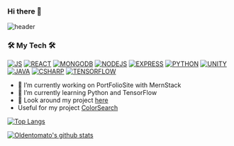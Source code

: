### Hi there 👋   


![header](https://capsule-render.vercel.app/api?type=waving&text=OLDENTOMATO&height=300&fontSize=70&color=gradient&section=header&animation=fadeIn&fontColor=fffafa)
### 🛠️ My Tech 🛠️  
[![JS](https://img.shields.io/badge/JavaScript-F7DF1E?style=flat-square&logo=JavaScript&logoColor=black)](github.com/Oldentomato/TODO-List)
[![REACT](https://img.shields.io/badge/React-61DAFB?style=flat-square&logo=React&logoColor=black)](github.com/Oldentomato/TODO-List)
[![MONGODB](https://img.shields.io/badge/MongoDB-47A248?style=flat-square&logo=MongoDB&logoColor=black)](github.com/Oldentomato/TODO-List)
[![NODEJS](https://img.shields.io/badge/NodeJS-339933?style=flat-square&logo=Node.js&logoColor=black)](github.com/Oldentomato/TODO-List)
[![EXPRESS](https://img.shields.io/badge/Express-000000?style=flat-square&logo=Express&logoColor=white)](github.com/Oldentomato/TODO-List)
[![PYTHON](https://img.shields.io/badge/Python-3776AB?style=flat-square&logo=Python&logoColor=black)](github.com/Oldentomato/TODO-List)
[![UNITY](https://img.shields.io/badge/Unity-000000?style=flat-square&logo=Unity&logoColor=white)](github.com/Oldentomato/TODO-List)
[![JAVA](https://img.shields.io/badge/Java-007396?style=flat-square&logo=Java&logoColor=black)](github.com/Oldentomato/TODO-List)
[![CSHARP](https://img.shields.io/badge/CSharp-239128?style=flat-square&logo=CSharp&logoColor=black)](github.com/Oldentomato/TODO-List)
[![TENSORFLOW](https://img.shields.io/badge/Tensorflow-FF6F00?style=flat-square&logo=Tensorflow&logoColor=black)](github.com/Oldentomato/TODO-List)


- 🔭 I’m currently working on PortFolioSite with MernStack
- 🌱 I’m currently learning Python and TensorFlow
- 💬 Look around my project [here](http://polaroid.kro.kr)
- Useful for my project [ColorSearch](https://oldentomato.github.io/ColorSearch/)  

[![Top Langs](https://github-readme-stats.vercel.app/api/top-langs/?username=Oldentomato&layout=compact)](https://github.com/Oldentomato/github-readme-stats)


[![Oldentomato's github stats](https://github-readme-stats.vercel.app/api?username=Oldentomato&theme=outrun&show_icons=true)](https://github.com/anuraghazra/github-readme-stats)



